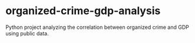 # organized-crime-gdp-analysis
Python project analyzing the correlation between organized crime and GDP using public data.
